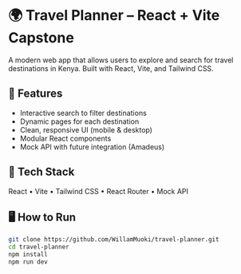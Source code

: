  # 🌍 Travel Planner – React + Vite Capstone

A modern web app that allows users to explore and search for travel destinations in Kenya. Built with React, Vite, and Tailwind CSS.

## 🚀 Features
- Interactive search to filter destinations
- Dynamic pages for each destination
- Clean, responsive UI (mobile & desktop)
- Modular React components
- Mock API with future integration (Amadeus)

## 🧱 Tech Stack
React • Vite • Tailwind CSS • React Router • Mock API

## 🖥️ How to Run
```bash
git clone https://github.com/WillamMuoki/travel-planner.git
cd travel-planner
npm install
npm run dev
